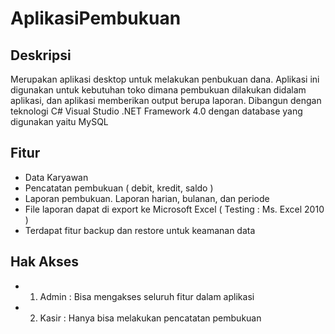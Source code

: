 # AplikasiPembukuan

## Deskripsi
Merupakan aplikasi desktop untuk melakukan penbukuan dana. Aplikasi ini digunakan untuk kebutuhan toko dimana pembukuan dilakukan didalam aplikasi, dan aplikasi memberikan output berupa laporan.
Dibangun dengan teknologi C# Visual Studio .NET Framework 4.0 dengan database yang digunakan yaitu MySQL

## Fitur
* Data Karyawan
* Pencatatan pembukuan ( debit, kredit, saldo )
* Laporan pembukuan. Laporan harian, bulanan, dan periode
* File laporan dapat di export ke Microsoft Excel ( Testing : Ms. Excel 2010 )
* Terdapat fitur backup dan restore untuk keamanan data

## Hak Akses
* 1. Admin : Bisa mengakses seluruh fitur dalam aplikasi
* 2. Kasir : Hanya bisa melakukan pencatatan pembukuan
